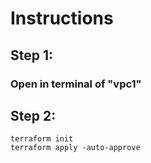 # Instructions

## Step 1:
### Open in terminal of "vpc1"

## Step 2:
```
terraform init
terraform apply -auto-approve
```